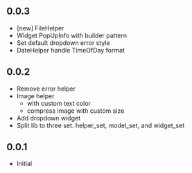 ## 0.0.3
* [new] FileHelper
* Widget PopUpInfo with builder pattern
* Set default dropdown error style
* DateHelper handle TimeOfDay format

## 0.0.2
* Remove error helper
* Image helper
  * with custom text color
  * compress image with custom size
* Add dropdown widget
* Split lib to three set. helper_set, model_set, and widget_set

## 0.0.1
* Initial